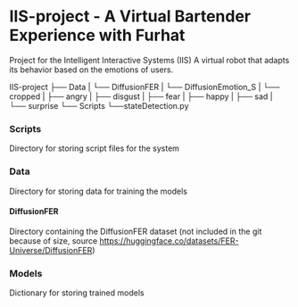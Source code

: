 # IIS-project - A Virtual Bartender Experience with Furhat
Project for the Intelligent Interactive Systems (IIS)
A virtual robot that adapts its behavior based on the emotions of users.

IIS-project
├── Data
|   └── DiffusionFER
|       └── DiffusionEmotion_S
|           └── cropped
|               ├── angry
|               ├── disgust
|               ├── fear
|               ├── happy
|               ├── sad
|               └── surprise
└── Scripts
    └──stateDetection.py

### Scripts
Directory for storing script files for the system

### Data
Directory for storing data for training the models

#### DiffusionFER
Directory containing the DiffusionFER dataset (not included in the git because of size, source https://huggingface.co/datasets/FER-Universe/DiffusionFER)

### Models
Dictionary for storing trained models